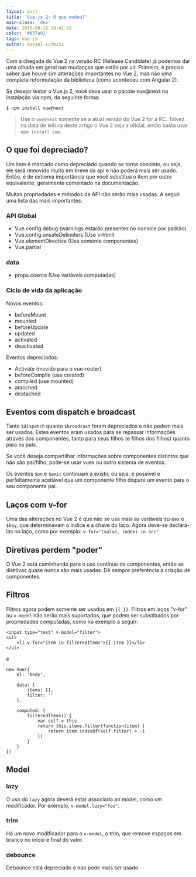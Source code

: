 ```yaml
---
layout: post
title: 'Vue.js 2: O que mudou?'
main-class: 'dev'
date: 2016-08-16 19:42:29 
color: '#637a91'
tags: vue-js 
author: daniel-schmitz
---
```


Com a chegada do Vue 2 na versão RC (Release Candidate) já podemos dar uma olhada em geral nas mudanças que estão por vir. Primeiro, é preciso saber que houve sim alterações importantes no Vue 2, mas não uma completa reformulação da biblioteca (como aconteceu com Angular 2).

Se desejar testar o Vue.js 2, você deve usar o pacote vue@next na instalação via npm, da seguinte forma:

```
$ npm install vue@next
```

> Use o `vue@next` somente se a atual versão do Vue 2 for a RC. Talvez na data de leitura deste artigo o Vue 2 seja a oficial, então basta usar `npm install vue`.

## O que foi depreciado?

Um item é marcado como depreciado quando se torna obsoleto, ou seja, ele será removido muito em breve da api e não poderá mais ser usado. Então, é de extrema importância que você substitua o item por outro equivalente, geralmente comentado na documentação.

Muitas propriedades e métodos da API não serão mais usadas. A seguir uma lista das mais importantes:

### API Global

- Vue.config.debug (warnings estarão presentes no console por padrão)
- Vue.config.unsafeDelimiters (Use v-html)
- Vue.elementDirective (Use somente componentes)
- Vue.partial

### data

- props.coerce (Use variáveis computadas)

### Ciclo de vida da aplicação

Novos eventos:

- beforeMount
- mounted
- beforeUpdate
- updated
- activated
- deactivated

Eventos depreciados:

- Activate (movido para o vue-router)
- beforeCompile (use created)
- compiled (use mounted)
- atacched
- deatached


## Eventos com dispatch e broadcast 

Tanto `$dispatch` quanto `$broadcast` foram depreciados e não podem mais ser usados. Estes eventos eram usados para se repassar informações através dos componentes, tanto para seus filhos (e filhos dos filhos) quanto para os pais. 

Se você deseja compartilhar informações sobre componentes distintos que não são pai/filho, pode-se usar vuex ou outro sistema de eventos.

Os eventos `$on` e `$emit` continuam a existir, ou seja, é possível e perfeitamente aceitável que um componente filho dispare um evento para o seu componente pai.

## Laços com v-for

Uma das alterações no Vue 2 é que não se usa mais as variáveis `$index` e `$key`, que determinavam o índice e a chave do laço. Agora deve-se declará-las no laço, como por exemplo: `v-for="(value, index) in arr"`

## Diretivas perdem "poder"

O Vue 2 está caminhando para o uso contínuo de componentes, então as diretivas quase nunca são mais usadas. Dê sempre preferência a criação de componentes.

## Filtros

Filtros agora podem somente ser usados em `{{ }}`. Filtros em laços "v-for" ou `v-model` não serão mais suportados, que podem ser substituídos por propriedades computadas, como no exemplo a seguir:

```
<input type="text" v-model="filter">
<ul>
    <li v-for="item in filteredItems">{{ item }}</li>
</ul>
```
e
```
new Vue({
    el: 'body',

    data: {
        items: [],
        filter: ''
    },

    computed: {
        filteredItems() {
            var self = this
            return this.items.filter(function(item) {
                return item.indexOf(self.filter) > -1
            })
        }
    }
})
```

## Model

### lazy

O uso do `lazy` agora deverá estar associado ao model, como um modificador. Por exemplo, `v-model.lazy="foo"`.

### trim

Há um novo modificador para o `v-model`, o trim, que remove espaços em branco no início e final do valor.

### debounce

Debounce está depreciado e nao pode mais ser usado




